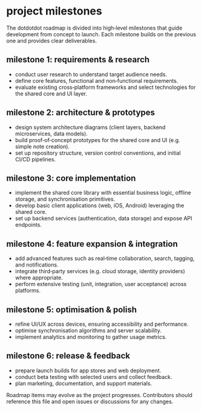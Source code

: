 # project milestones

The dotdotdot roadmap is divided into high‑level milestones that guide development from concept to launch. Each milestone builds on the previous one and provides clear deliverables.

## milestone 1: requirements & research
- conduct user research to understand target audience needs.
- define core features, functional and non‑functional requirements.
- evaluate existing cross‑platform frameworks and select technologies for the shared core and UI layer.

## milestone 2: architecture & prototypes
- design system architecture diagrams (client layers, backend microservices, data models).
- build proof‑of‑concept prototypes for the shared core and UI (e.g. simple note creation).
- set up repository structure, version control conventions, and initial CI/CD pipelines.

## milestone 3: core implementation
- implement the shared core library with essential business logic, offline storage, and synchronisation primitives.
- develop basic client applications (web, iOS, Android) leveraging the shared core.
- set up backend services (authentication, data storage) and expose API endpoints.

## milestone 4: feature expansion & integration
- add advanced features such as real‑time collaboration, search, tagging, and notifications.
- integrate third‑party services (e.g. cloud storage, identity providers) where appropriate.
- perform extensive testing (unit, integration, user acceptance) across platforms.

## milestone 5: optimisation & polish
- refine UI/UX across devices, ensuring accessibility and performance.
- optimise synchronisation algorithms and server scalability.
- implement analytics and monitoring to gather usage metrics.

## milestone 6: release & feedback
- prepare launch builds for app stores and web deployment.
- conduct beta testing with selected users and collect feedback.
- plan marketing, documentation, and support materials.

Roadmap items may evolve as the project progresses. Contributors should reference this file and open issues or discussions for any changes.
